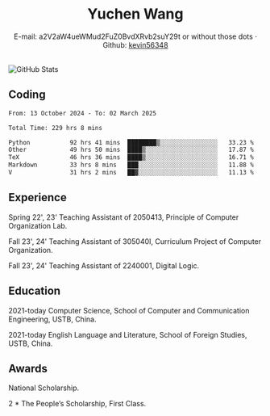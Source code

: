  <center>
     <h1>Yuchen Wang</h1>
     <div>
         <span>
             E-mail:
             a2V2aW4ueWMud2FuZ0BvdXRvb2suY29t or without those dots
         </span>
         ·
         <span>
             Github:
             <a href="https://github.com/kevin56348">kevin56348</a>
         </span>
     </div>
 </center>
<br>
<p><img src="https://github-readme-stats.vercel.app/api?username=kevin56348&amp;show_icons=true" alt="GitHub Stats"></p>

## Coding

<!-- ![Top Langs](https://github-readme-stats.vercel.app/api/top-langs/?username=kevin56348) -->

<!--START_SECTION:waka-->

```txt
From: 13 October 2024 - To: 02 March 2025

Total Time: 229 hrs 8 mins

Python           92 hrs 41 mins  ████████▒░░░░░░░░░░░░░░░░   33.23 %
Other            49 hrs 50 mins  ████▒░░░░░░░░░░░░░░░░░░░░   17.87 %
TeX              46 hrs 36 mins  ████▒░░░░░░░░░░░░░░░░░░░░   16.71 %
Markdown         33 hrs 8 mins   ███░░░░░░░░░░░░░░░░░░░░░░   11.88 %
V                31 hrs 2 mins   ██▓░░░░░░░░░░░░░░░░░░░░░░   11.13 %
```

<!--END_SECTION:waka-->

## Experience 

Spring 22', 23' Teaching Assistant of 2050413, Principle of Computer Organization Lab.

Fall 23', 24' Teaching Assistant of 305040I, Curriculum Project of Computer Organization.

Fall 23', 24' Teaching Assistant of 2240001, Digital Logic.

## Education

2021-today Computer Science, School of Computer and Communication Engineering, USTB, China.

2021-today English Language and Literature, School of Foreign Studies, USTB, China.

## Awards

National Scholarship.

2 * The People’s Scholarship, First Class.
